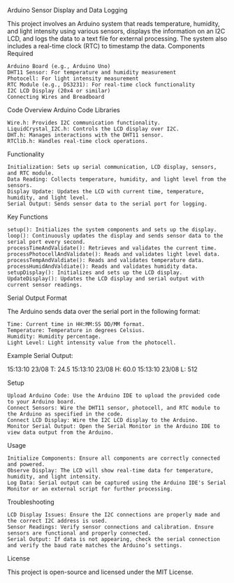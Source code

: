 Arduino Sensor Display and Data Logging

This project involves an Arduino system that reads temperature, humidity, and light intensity using various sensors, displays the information on an I2C LCD, and logs the data to a text file for external processing. The system also includes a real-time clock (RTC) to timestamp the data.
Components Required

    Arduino Board (e.g., Arduino Uno)
    DHT11 Sensor: For temperature and humidity measurement
    Photocell: For light intensity measurement
    RTC Module (e.g., DS3231): For real-time clock functionality
    I2C LCD Display (20x4 or similar)
    Connecting Wires and Breadboard

Code Overview
Arduino Code
Libraries

    Wire.h: Provides I2C communication functionality.
    LiquidCrystal_I2C.h: Controls the LCD display over I2C.
    DHT.h: Manages interactions with the DHT11 sensor.
    RTClib.h: Handles real-time clock operations.

Functionality

    Initialization: Sets up serial communication, LCD display, sensors, and RTC module.
    Data Reading: Collects temperature, humidity, and light level from the sensors.
    Display Update: Updates the LCD with current time, temperature, humidity, and light level.
    Serial Output: Sends sensor data to the serial port for logging.

Key Functions

    setup(): Initializes the system components and sets up the display.
    loop(): Continuously updates the display and sends sensor data to the serial port every second.
    processTimeAndValidate(): Retrieves and validates the current time.
    processPhotocellAndValidate(): Reads and validates light level data.
    processTempAndValdiate(): Reads and validates temperature data.
    processHumidAndValdiate(): Reads and validates humidity data.
    setupDisplay(): Initializes and sets up the LCD display.
    UpdateDisplay(): Updates the LCD display and serial output with current sensor readings.

Serial Output Format

The Arduino sends data over the serial port in the following format:

    Time: Current time in HH:MM:SS DD/MM format.
    Temperature: Temperature in degrees Celsius.
    Humidity: Humidity percentage.
    Light Level: Light intensity value from the photocell.

Example Serial Output:

  15:13:10 23/08 T: 24.5
  15:13:10 23/08 H: 60.0
  15:13:10 23/08 L: 512

Setup

    Upload Arduino Code: Use the Arduino IDE to upload the provided code to your Arduino board.
    Connect Sensors: Wire the DHT11 sensor, photocell, and RTC module to the Arduino as specified in the code.
    Connect LCD Display: Wire the I2C LCD display to the Arduino.
    Monitor Serial Output: Open the Serial Monitor in the Arduino IDE to view data output from the Arduino.

Usage

    Initialize Components: Ensure all components are correctly connected and powered.
    Observe Display: The LCD will show real-time data for temperature, humidity, and light intensity.
    Log Data: Serial output can be captured using the Arduino IDE's Serial Monitor or an external script for further processing.

Troubleshooting

    LCD Display Issues: Ensure the I2C connections are properly made and the correct I2C address is used.
    Sensor Readings: Verify sensor connections and calibration. Ensure sensors are functional and properly connected.
    Serial Output: If data is not appearing, check the serial connection and verify the baud rate matches the Arduino’s settings.

License

This project is open-source and licensed under the MIT License.
